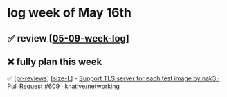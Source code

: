 # log week of May 16th

## ✅ review [[05-09-week-log]]
## ❌ fully plan this week

✅ [[pr-reviews]] [[size-L]] - [Support TLS server for each test image by nak3 · Pull Request #609 · knative/networking](https://github.com/knative/networking/pull/609?w=1)



[//begin]: # "Autogenerated link references for markdown compatibility"
[05-09-week-log]: 05-09-week-log.md "log week of May 09th"
[pr-reviews]: ../../contributions/pr-reviews.md "pr reviews"
[size-L]: ../../contributions/size-L.md "size-L"
[//end]: # "Autogenerated link references"